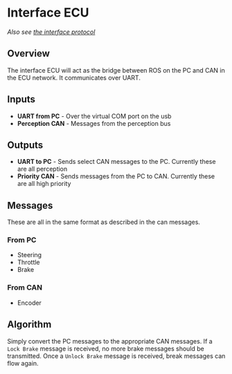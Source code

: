 # Interface ECU

_Also see [the interface protocol](./Interface-ECU-Protocol.md)_

## Overview 
The interface ECU will act as the bridge between ROS on the PC and CAN
in the ECU network. It communicates over UART.

## Inputs
- **UART from PC** - Over the virtual COM port on the usb
- **Perception CAN** - Messages from the perception bus

## Outputs
- **UART to PC** - Sends select CAN messages to the PC. Currently these are all perception
- **Priority CAN** - Sends messages from the PC to CAN. Currently these are all high priority

## Messages 

These are all in the same format as described in the can messages.

### From PC
- Steering
- Throttle
- Brake

### From CAN
- Encoder

## Algorithm

Simply convert the PC messages to the appropriate CAN messages.
If a `Lock Brake` message is received, no more brake messages should be transmitted.
Once a `Unlock Brake` message is received, break messages can flow again.